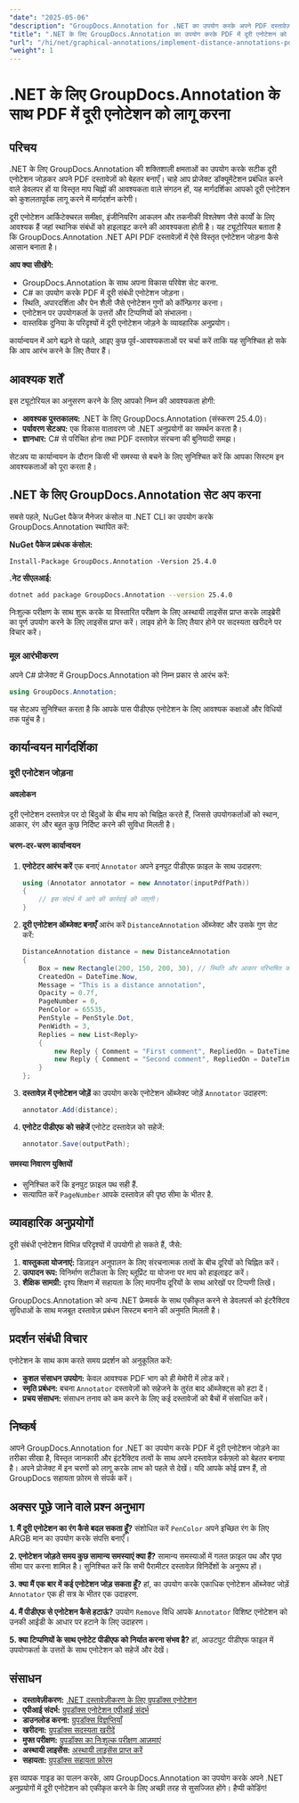 ```yaml
---
"date": "2025-05-06"
"description": "GroupDocs.Annotation for .NET का उपयोग करके अपने PDF दस्तावेज़ों में सटीक दूरी एनोटेशन जोड़ना सीखें। यह गाइड सेटअप, कॉन्फ़िगरेशन और व्यावहारिक अनुप्रयोगों को कवर करता है।"
"title": ".NET के लिए GroupDocs.Annotation का उपयोग करके PDF में दूरी एनोटेशन को लागू करना"
"url": "/hi/net/graphical-annotations/implement-distance-annotations-pdfs-groupdocs-dotnet/"
"weight": 1
---
```


# .NET के लिए GroupDocs.Annotation के साथ PDF में दूरी एनोटेशन को लागू करना

## परिचय

.NET के लिए GroupDocs.Annotation की शक्तिशाली क्षमताओं का उपयोग करके सटीक दूरी एनोटेशन जोड़कर अपने PDF दस्तावेज़ों को बेहतर बनाएँ। चाहे आप प्रोजेक्ट डॉक्यूमेंटेशन प्रबंधित करने वाले डेवलपर हों या विस्तृत माप चिह्नों की आवश्यकता वाले संगठन हों, यह मार्गदर्शिका आपको दूरी एनोटेशन को कुशलतापूर्वक लागू करने में मार्गदर्शन करेगी।

दूरी एनोटेशन आर्किटेक्चरल समीक्षा, इंजीनियरिंग आकलन और तकनीकी विश्लेषण जैसे कार्यों के लिए आवश्यक हैं जहां स्थानिक संबंधों को हाइलाइट करने की आवश्यकता होती है। यह ट्यूटोरियल बताता है कि GroupDocs.Annotation .NET API PDF दस्तावेज़ों में ऐसे विस्तृत एनोटेशन जोड़ना कैसे आसान बनाता है।

**आप क्या सीखेंगे:**
- GroupDocs.Annotation के साथ अपना विकास परिवेश सेट करना.
- C# का उपयोग करके PDF में दूरी संबंधी एनोटेशन जोड़ना।
- स्थिति, अपारदर्शिता और पेन शैली जैसे एनोटेशन गुणों को कॉन्फ़िगर करना।
- एनोटेशन पर उपयोगकर्ता के उत्तरों और टिप्पणियों को संभालना।
- वास्तविक दुनिया के परिदृश्यों में दूरी एनोटेशन जोड़ने के व्यावहारिक अनुप्रयोग।

कार्यान्वयन में आगे बढ़ने से पहले, आइए कुछ पूर्व-आवश्यकताओं पर चर्चा करें ताकि यह सुनिश्चित हो सके कि आप आरंभ करने के लिए तैयार हैं।

## आवश्यक शर्तें

इस ट्यूटोरियल का अनुसरण करने के लिए आपको निम्न की आवश्यकता होगी:
- **आवश्यक पुस्तकालय:** .NET के लिए GroupDocs.Annotation (संस्करण 25.4.0)।
- **पर्यावरण सेटअप:** एक विकास वातावरण जो .NET अनुप्रयोगों का समर्थन करता है।
- **ज्ञानधार:** C# से परिचित होना तथा PDF दस्तावेज़ संरचना की बुनियादी समझ।

सेटअप या कार्यान्वयन के दौरान किसी भी समस्या से बचने के लिए सुनिश्चित करें कि आपका सिस्टम इन आवश्यकताओं को पूरा करता है।

## .NET के लिए GroupDocs.Annotation सेट अप करना

सबसे पहले, NuGet पैकेज मैनेजर कंसोल या .NET CLI का उपयोग करके GroupDocs.Annotation स्थापित करें:

**NuGet पैकेज प्रबंधक कंसोल:**
```shell
Install-Package GroupDocs.Annotation -Version 25.4.0
```

**.नेट सीएलआई:**
```bash
dotnet add package GroupDocs.Annotation --version 25.4.0
```

निःशुल्क परीक्षण के साथ शुरू करके या विस्तारित परीक्षण के लिए अस्थायी लाइसेंस प्राप्त करके लाइब्रेरी का पूर्ण उपयोग करने के लिए लाइसेंस प्राप्त करें। लाइव होने के लिए तैयार होने पर सदस्यता खरीदने पर विचार करें।

### मूल आरंभीकरण

अपने C# प्रोजेक्ट में GroupDocs.Annotation को निम्न प्रकार से आरंभ करें:
```csharp
using GroupDocs.Annotation;
```

यह सेटअप सुनिश्चित करता है कि आपके पास पीडीएफ एनोटेशन के लिए आवश्यक कक्षाओं और विधियों तक पहुंच है।

## कार्यान्वयन मार्गदर्शिका

### दूरी एनोटेशन जोड़ना

#### अवलोकन

दूरी एनोटेशन दस्तावेज़ पर दो बिंदुओं के बीच माप को चिह्नित करते हैं, जिससे उपयोगकर्ताओं को स्थान, आकार, रंग और बहुत कुछ निर्दिष्ट करने की सुविधा मिलती है।

#### चरण-दर-चरण कार्यान्वयन
1. **एनोटेटर आरंभ करें**
   एक बनाएं `Annotator` अपने इनपुट पीडीएफ फ़ाइल के साथ उदाहरण:
   ```csharp
   using (Annotator annotator = new Annotator(inputPdfPath))
   {
       // इस संदर्भ में आगे की कार्रवाई की जाएगी।
   }
   ```
2. **दूरी एनोटेशन ऑब्जेक्ट बनाएँ**
   आरंभ करें `DistanceAnnotation` ऑब्जेक्ट और उसके गुण सेट करें:
   ```csharp
   DistanceAnnotation distance = new DistanceAnnotation
   {
       Box = new Rectangle(200, 150, 200, 30), // स्थिति और आकार परिभाषित करें.
       CreatedOn = DateTime.Now,
       Message = "This is a distance annotation",
       Opacity = 0.7f,
       PageNumber = 0,
       PenColor = 65535,
       PenStyle = PenStyle.Dot,
       PenWidth = 3,
       Replies = new List<Reply>
       {
           new Reply { Comment = "First comment", RepliedOn = DateTime.Now },
           new Reply { Comment = "Second comment", RepliedOn = DateTime.Now }
       }
   };
   ```
3. **दस्तावेज़ में एनोटेशन जोड़ें**
   का उपयोग करके एनोटेशन ऑब्जेक्ट जोड़ें `Annotator` उदाहरण:
   ```csharp
   annotator.Add(distance);
   ```
4. **एनोटेट पीडीएफ को सहेजें**
   एनोटेट दस्तावेज़ को सहेजें:
   ```csharp
   annotator.Save(outputPath);
   ```

#### समस्या निवारण युक्तियों
- सुनिश्चित करें कि इनपुट फ़ाइल पथ सही हैं.
- सत्यापित करें `PageNumber` आपके दस्तावेज़ की पृष्ठ सीमा के भीतर है.

## व्यावहारिक अनुप्रयोगों

दूरी संबंधी एनोटेशन विभिन्न परिदृश्यों में उपयोगी हो सकते हैं, जैसे:
1. **वास्तुकला योजनाएं:** डिज़ाइन अनुपालन के लिए संरचनात्मक तत्वों के बीच दूरियों को चिह्नित करें।
2. **उत्पादन रूप:** विनिर्माण सटीकता के लिए ब्लूप्रिंट या योजना पर माप को हाइलाइट करें।
3. **शैक्षिक सामग्री:** दृश्य शिक्षण में सहायता के लिए मापनीय दूरियों के साथ आरेखों पर टिप्पणी लिखें।

GroupDocs.Annotation को अन्य .NET फ्रेमवर्क के साथ एकीकृत करने से डेवलपर्स को इंटरैक्टिव सुविधाओं के साथ मजबूत दस्तावेज़ प्रबंधन सिस्टम बनाने की अनुमति मिलती है।

## प्रदर्शन संबंधी विचार

एनोटेशन के साथ काम करते समय प्रदर्शन को अनुकूलित करें:
- **कुशल संसाधन उपयोग:** केवल आवश्यक PDF भाग को ही मेमोरी में लोड करें।
- **स्मृति प्रबंधन:** बचना `Annotator` दस्तावेज़ों को सहेजने के तुरंत बाद ऑब्जेक्ट्स को हटा दें।
- **प्रचय संसाधन:** संसाधन तनाव को कम करने के लिए कई दस्तावेजों को बैचों में संसाधित करें।

## निष्कर्ष

आपने GroupDocs.Annotation for .NET का उपयोग करके PDF में दूरी एनोटेशन जोड़ने का तरीका सीखा है, विस्तृत जानकारी और इंटरैक्टिव तत्वों के साथ अपने दस्तावेज़ वर्कफ़्लो को बेहतर बनाया है। अपने प्रोजेक्ट में इन चरणों को लागू करके लाभ को पहले से देखें। यदि आपके कोई प्रश्न हैं, तो GroupDocs सहायता फ़ोरम से संपर्क करें।

## अक्सर पूछे जाने वाले प्रश्न अनुभाग

**1. मैं दूरी एनोटेशन का रंग कैसे बदल सकता हूँ?**
   संशोधित करें `PenColor` अपने इच्छित रंग के लिए ARGB मान का उपयोग करके संपत्ति बनाएँ।

**2. एनोटेशन जोड़ते समय कुछ सामान्य समस्याएं क्या हैं?**
   सामान्य समस्याओं में गलत फ़ाइल पथ और पृष्ठ सीमा पार करना शामिल है। सुनिश्चित करें कि सभी पैरामीटर दस्तावेज़ विनिर्देशों के अनुरूप हों।

**3. क्या मैं एक बार में कई एनोटेशन जोड़ सकता हूँ?**
   हां, का उपयोग करके एकाधिक एनोटेशन ऑब्जेक्ट जोड़ें `Annotator` एक ही सत्र के भीतर एक उदाहरण.

**4. मैं पीडीएफ से एनोटेशन कैसे हटाऊं?**
   उपयोग `Remove` विधि आपके `Annotator` विशिष्ट एनोटेशन को उनकी आईडी के आधार पर हटाने के लिए उदाहरण।

**5. क्या टिप्पणियों के साथ एनोटेट पीडीएफ को निर्यात करना संभव है?**
   हां, आउटपुट पीडीएफ फाइल में उपयोगकर्ता के उत्तरों के साथ एनोटेशन को सहेजें और देखें।

## संसाधन
- **दस्तावेज़ीकरण:** [.NET दस्तावेज़ीकरण के लिए ग्रुपडॉक्स एनोटेशन](https://docs.groupdocs.com/annotation/net/)
- **एपीआई संदर्भ:** [ग्रुपडॉक्स एनोटेशन एपीआई संदर्भ](https://reference.groupdocs.com/annotation/net/)
- **डाउनलोड करना:** [ग्रुपडॉक्स विज्ञप्तियाँ](https://releases.groupdocs.com/annotation/net/)
- **खरीदना:** [ग्रुपडॉक्स सदस्यता खरीदें](https://purchase.groupdocs.com/buy)
- **मुफ्त परीक्षण:** [ग्रुपडॉक्स का निःशुल्क परीक्षण आज़माएं](https://releases.groupdocs.com/annotation/net/)
- **अस्थायी लाइसेंस:** [अस्थायी लाइसेंस प्राप्त करें](https://purchase.groupdocs.com/temporary-license/)
- **सहायता:** [ग्रुपडॉक्स सहायता फ़ोरम](https://forum.groupdocs.com/c/annotation/) 

इस व्यापक गाइड का पालन करके, आप GroupDocs.Annotation का उपयोग करके अपने .NET अनुप्रयोगों में दूरी एनोटेशन को एकीकृत करने के लिए अच्छी तरह से सुसज्जित होंगे। हैप्पी कोडिंग!
